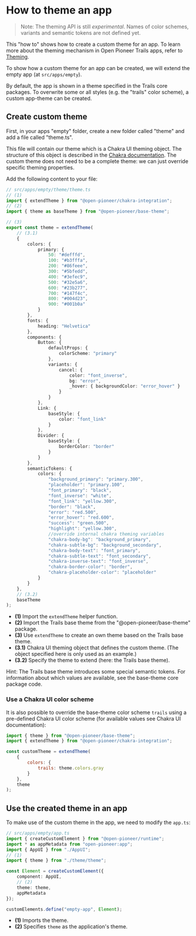 # How to theme an app

> Note: The theming API is still _experimental_. Names of color schemes, variants and semantic tokens are not defined yet.

This "how to" shows how to create a custom theme for an app. To learn more about the theming
mechanism in Open Pioneer Trails apps, refer to [Theming](../reference/Theming.md).

To show how a custom theme for an app can be created, we will extend the empty app
(at `src/apps/empty`).

By default, the app is shown in a theme specified in the Trails core packages.
To overwrite some or all styles (e.g. the "trails" color scheme), a custom app-theme can be created.

## Create custom theme

First, in your apps "empty" folder, create a new folder called "theme" and add a file called "theme.ts".

This file will contain our theme which is a Chakra UI theming object.
The structure of this object is described in the [Chakra documentation](https://chakra-ui.com/docs/styled-system/theme).
The custom theme does not need to be a complete theme: we can just override specific theming properties.

Add the following content to your file:

```ts
// src/apps/empty/theme/theme.ts
// (1)
import { extendTheme } from "@open-pioneer/chakra-integration";
// (2)
import { theme as baseTheme } from "@open-pioneer/base-theme";

// (3)
export const theme = extendTheme(
    // (3.1)
    {
        colors: {
            primary: {
                50: "#defffd",
                100: "#b3fffa",
                200: "#86feee",
                300: "#5bfedd",
                400: "#3efec9",
                500: "#32e5a6",
                600: "#23b277",
                700: "#147f4c",
                800: "#004d23",
                900: "#001b0a"
            }
        },
        fonts: {
            heading: "Helvetica"
        },
        components: {
            Button: {
                defaultProps: {
                    colorScheme: "primary"
                },
                variants: {
                    cancel: {
                        color: "font_inverse",
                        bg: "error",
                        _hover: { backgroundColor: "error_hover" }
                    }
                }
            },
            Link: {
                baseStyle: {
                    color: "font_link"
                }
            },
            Divider: {
                baseStyle: {
                    borderColor: "border"
                }
            }
        },
        semanticTokens: {
            colors: {
                "background_primary": "primary.300",
                "placeholder": "primary.100",
                "font_primary": "black",
                "font_inverse": "white",
                "font_link": "yellow.300",
                "border": "black",
                "error": "red.500",
                "error_hover": "red.600",
                "success": "green.500",
                "highlight": "yellow.300",
                //override internal chakra theming variables
                "chakra-body-bg": "background_primary",
                "chakra-subtle-bg": "background_secondary",
                "chakra-body-text": "font_primary",
                "chakra-subtle-text": "font_secondary",
                "chakra-inverse-text": "font_inverse",
                "chakra-border-color": "border",
                "chakra-placeholder-color": "placeholder"
            }
        }
    },
    // (3.2)
    baseTheme
);
```

-   **(1)** Import the `extendTheme` helper function.
-   **(2)** Import the Trails base theme from the "@open-pioneer/base-theme" package.
-   **(3)** Use `extendTheme` to create an own theme based on the Trails base theme.
-   **(3.1)** Chakra UI theming object that defines the custom theme.
    (The object specified here is only used as an example.)
-   **(3.2)** Specify the theme to extend (here: the Trails base theme).

Hint: The Trails base theme introduces some special semantic tokens.
For information about which values are available, see the base-theme core package code.

### Use a Chakra UI color scheme

It is also possible to override the base-theme color scheme `trails` using a pre-defined Chakra UI
color scheme (for available values see Chakra UI documentation):

```jsx
import { theme } from "@open-pioneer/base-theme";
import { extendTheme } from "@open-pioneer/chakra-integration";

const customTheme = extendTheme(
    {
        colors: {
            trails: theme.colors.gray
        }
    },
    theme
);
```

## Use the created theme in an app

To make use of the custom theme in the app, we need to modify the `app.ts`:

```ts
// src/apps/empty/app.ts
import { createCustomElement } from "@open-pioneer/runtime";
import * as appMetadata from "open-pioneer:app";
import { AppUI } from "./AppUI";
// (1)
import { theme } from "./theme/theme";

const Element = createCustomElement({
    component: AppUI,
    // (2)
    theme: theme,
    appMetadata
});

customElements.define("empty-app", Element);
```

-   **(1)** Imports the theme.
-   **(2)** Specifies `theme` as the application's theme.

